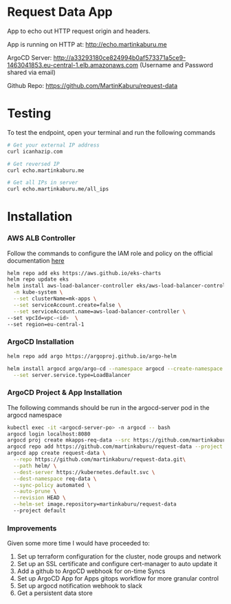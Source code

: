 # Request Data App
App to echo out HTTP request origin and headers.

App is running on HTTP at: http://echo.martinkaburu.me

ArgoCD Server: http://a33293180ce824994b0af573371a5ce9-1463041853.eu-central-1.elb.amazonaws.com (Username and Password shared via email)

Github Repo: https://github.com/MartinKaburu/request-data

# Testing
To test the endpoint, open your terminal and run the following commands
```Bash
# Get your external IP address
curl icanhazip.com

# Get reversed IP
curl echo.martinkaburu.me

# Get all IPs in server
curl echo.martinkaburu.me/all_ips
```


# Installation
### AWS ALB Controller
Follow the commands to configure the IAM role and policy on the official documentation [here](https://docs.aws.amazon.com/eks/latest/userguide/aws-load-balancer-controller.html)
```Bash
helm repo add eks https://aws.github.io/eks-charts
helm repo update eks
helm install aws-load-balancer-controller eks/aws-load-balancer-controller \
  -n kube-system \
  --set clusterName=mk-apps \
  --set serviceAccount.create=false \
  --set serviceAccount.name=aws-load-balancer-controller \
--set vpcId=vpc-<id>  \
--set region=eu-central-1

```


### ArgoCD Installation
```Bash
helm repo add argo https://argoproj.github.io/argo-helm

helm install argocd argo/argo-cd --namespace argocd --create-namespace \
  --set server.service.type=LoadBalancer 
```


### ArgoCD Project & App Installation
The following commands should be run in the argocd-server pod in the argocd namespace
```Bash
kubectl exec -it <argocd-server-po> -n argocd -- bash
argocd login localhost:8080
argocd proj create mkapps-req-data --src https://github.com/martinkaburu/request-data.git --dest https://kubernetes.default.svc,namespace=default
argocd repo add https://github.com/martinkaburu/request-data --project default
argocd app create request-data \
  --repo https://github.com/martinkaburu/request-data.git\
  --path helm/ \
  --dest-server https://kubernetes.default.svc \
  --dest-namespace req-data \
  --sync-policy automated \
  --auto-prune \
  --revision HEAD \
  --helm-set image.repository=martinkaburu/request-data
  --project default
```


### Improvements
Given some more time I would have proceeded to:
1. Set up terraform configuration for the cluster, node groups and network
2. Set up an SSL certificate and configure cert-manager to auto update it
3. Add a github to ArgoCD webhook for on-time Syncs
4. Set up ArgoCD App for Apps gitops workflow for more granular control
5. Set up argocd notification webhook to slack
6. Get a persistent data store
